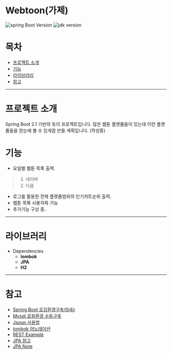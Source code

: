 # Webtoon(가제)
![spring Boot Version](https://img.shields.io/badge/SpringBoot-2.1.0%20RELEASE-green.svg)
![jdk version](https://img.shields.io/badge/jdk-8-red.svg)

# 목차
- [프로젝트 소개](#-------)
- [기능](#--)
- [라이브러리](#-----)
- [참고](#--)

---
# 프로젝트 소개
Spring Boot 2.1 기반의 토이 프로젝트입니다. 많은 웹툰 플랫폼들이 있는데 이런 플랫폼들을 한눈에 볼 수 있게끔 만들 계획입니다.
(작성중)

# 기능
- 요일별 웹툰 목록 출력.
> 1. 네이버
> 1. 다음
- 로그를 활용한 전체 플랫폼범위의 인기차트순위 출력.
- 웹툰 목록 사용자화 가능
- 추가기능 구상 중..
---

# 라이브러리
- Dependencies
    - **lombok**
    - **JPA**
    - **H2**
---


# 참고
- [Spring Boot 로깅환경구축(Sl4j)](https://blog.perfectacle.com/2018/07/22/spring-boot-2-log/)
- [Mysql 로컬환경 수동구축](https://moon9342.github.io/mysql-5.7-archive-setting)
- [Jsoup 사용법](http://jobc.tistory.com/78)
- [lombok 어노테이션](http://partnerjun.tistory.com/54)
- [REST Example](https://github.com/Cepr0/restdemo/tree/master/src/main/java/restsdemo/example18)
- [JPA 참고](http://blog.woniper.net/256)
- [JPA Note](/JPA.md)
